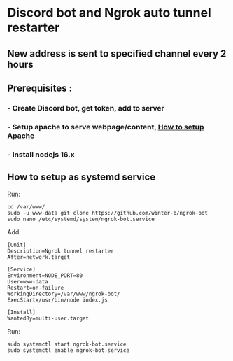 # Discord bot and Ngrok auto tunnel restarter 

## New address is sent to specified channel every 2 hours

## Prerequisites :

### - Create Discord bot, get token, add to server
### - Setup apache to serve webpage/content, [How to setup Apache](https://github.com/winter-b/Setups/tree/master/apache)
### - Install nodejs 16.x 

## How to setup as systemd service
Run:
```
cd /var/www/
sudo -u www-data git clone https://github.com/winter-b/ngrok-bot 
sudo nano /etc/systemd/system/ngrok-bot.service
```
Add:
```
[Unit]
Description=Ngrok tunnel restarter
After=network.target

[Service]
Environment=NODE_PORT=80
User=www-data
Restart=on-failure
WorkingDirectory=/var/www/ngrok-bot/
ExecStart=/usr/bin/node index.js

[Install]
WantedBy=multi-user.target
```
Run:
```
sudo systemctl start ngrok-bot.service
sudo systemctl enable ngrok-bot.service
```
